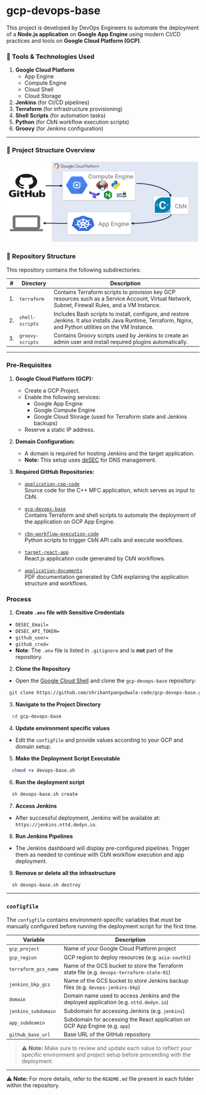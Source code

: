 # gcp-devops-base

This project is developed by DevOps Engineers to automate the deployment of a **Node.js application** on **Google App Engine** using modern CI/CD practices and tools on **Google Cloud Platform (GCP)**.

### 🚀 Tools & Technologies Used

1. **Google Cloud Platform**
   - App Engine  
   - Compute Engine  
   - Cloud Shell  
   - Cloud Storage  
2. **Jenkins** (for CI/CD pipelines)  
3. **Terraform** (for infrastructure provisioning)  
4. **Shell Scripts** (for automation tasks)  
5. **Python** (for CbN workflow execution scripts)  
6. **Groovy** (for Jenkins configuration)

---

### 📁 Project Structure Overview

<p align="center">
  <img width="500" alt="Project Architecture" src="https://github.com/shrikantpangudwale-code/gcp-devops-base/blob/main/GCP-Devops-CbN.png?raw=true">
</p>

### 📂 Repository Structure

This repository contains the following subdirectories:

| #  | Directory        | Description |
|----|------------------|-------------|
| 1. | `terraform`      | Contains Terraform scripts to provision key GCP resources such as a Service Account, Virtual Network, Subnet, Firewall Rules, and a VM Instance. |
| 2. | `shell-scripts`  | Includes Bash scripts to install, configure, and restore Jenkins. It also installs Java Runtime, Terraform, Nginx, and Python utilities on the VM Instance. |
| 3. | `groovy-scripts` | Contains Groovy scripts used by Jenkins to create an admin user and install required plugins automatically. |

--------------------------------------------------------------------------------------------------------------------------------------------------------------

### Pre-Requisites

1. **Google Cloud Platform (GCP):**  
   - Create a GCP Project.  
   - Enable the following services:
     - Google App Engine  
     - Google Compute Engine  
     - Google Cloud Storage (used for Terraform state and Jenkins backups)  
   - Reserve a static IP address.

2. **Domain Configuration:**  
   - A domain is required for hosting Jenkins and the target application.  
   - **Note:** This setup uses [deSEC](https://desec.io) for DNS management.

3. **Required GitHub Repositories:**
   - [`application-cpp-code`](https://github.com/CBN-Project-Deployment/Gridctrl_src_CplusPlus.git)  
     Source code for the C++ MFC application, which serves as input to CbN.
     
   - [`gcp-devops-base`](https://github.com/shrikantpangudwale-code/gcp-devops-base.git)  
     Contains Terraform and shell scripts to automate the deployment of the application on GCP App Engine.
     
   - [`cbn-workflow-execution-code`](https://github.com/CBN-Project-Deployment/CBN_Workflow_PY.git)  
     Python scripts to trigger CbN API calls and execute workflows.
     
   - [`target-react-app`](https://github.com/CBN-Project-Deployment/React-Dep.git)  
     React.js application code generated by CbN workflows.
     
   - [`application-documents`](https://github.com/CBN-Project-Deployment/App-Documentations.git)  
     PDF documentation generated by CbN explaining the application structure and workflows.


### Process

1. **Create `.env` file with Sensitive Credentials**
  - `DESEC_Email=`
  - `DESEC_API_TOKEN=`
  - `github_user=`
  - `github_cred=` 
   - **Note**: The `.env` file is listed in `.gitignore` and is **not** part of the repository.
2. **Clone the Repository**  
  - Open the [Google Cloud Shell](https://shell.cloud.google.com) and clone the `gcp-devops-base` repository:
   ```bash
    git clone https://github.com/shrikantpangudwale-code/gcp-devops-base.git
  ```  
3. **Navigate to the Project Directory**
  ```bash
    cd gcp-devops-base
  ```
4. **Update environment specific values**
  - Edit the `configfile` and provide values according to your GCP and domain setup.
5. **Make the Deployment Script Executable**
  ```bash
    chmod +x devops-base.sh
  ```
6. **Run the deployment script**
  ```bash
    sh devops-base.sh create
  ```
7. **Access Jenkins**
  - After successful deployment, Jenkins will be available at: `https://jenkins.nttd.dedyn.io`.
8. **Run Jenkins Pipelines**
  - The Jenkins dashboard will display pre-configured pipelines. Trigger them as needed to continue with CbN workflow execution and app deployment.
9. **Remove or delete all the infrastructure**
  ```bash
    sh devops-base.sh destroy
  ```
--------------------------------------------------------------------------------------------------------------------------------------------------------------
### `configfile`

The `configfile` contains environment-specific variables that must be manually configured before running the deployment script for the first time.

| Variable              | Description                                                                 |
|-----------------------|-----------------------------------------------------------------------------|
| `gcp_project`         | Name of your Google Cloud Platform project                                  |
| `gcp_region`          | GCP region to deploy resources (e.g. `asia-south1`)                         |
| `terraform_gcs_name`  | Name of the GCS bucket to store the Terraform state file (e.g. `devops-terraform-state-01`) |
| `jenkins_bkp_gcs`     | Name of the GCS bucket to store Jenkins backup files (e.g. `devops-jenkins-bkp`) |
| `domain`              | Domain name used to access Jenkins and the deployed application (e.g. `nttd.dedyn.io`) |
| `jenkins_subdomain`   | Subdomain for accessing Jenkins (e.g. `jenkins`)                            |
| `app_subdoamin`       | Subdomain for accessing the React application on GCP App Engine (e.g. `app`) |
| `github_base_url`     | Base URL of the GitHub repository                                           |

> ⚠️ **Note:** Make sure to review and update each value to reflect your specific environment and project setup before proceeding with the deployment.

--------------------------------------------------------------------------------------------------------------------------------------------------------------

⚠️ **Note:** For more details, refer to the `README.md` file present in each folder within the repository.
